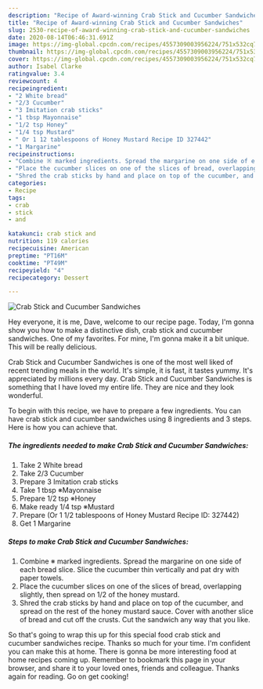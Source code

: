 ```yaml
---
description: "Recipe of Award-winning Crab Stick and Cucumber Sandwiches"
title: "Recipe of Award-winning Crab Stick and Cucumber Sandwiches"
slug: 2530-recipe-of-award-winning-crab-stick-and-cucumber-sandwiches
date: 2020-08-14T06:46:31.691Z
image: https://img-global.cpcdn.com/recipes/4557309003956224/751x532cq70/crab-stick-and-cucumber-sandwiches-recipe-main-photo.jpg
thumbnail: https://img-global.cpcdn.com/recipes/4557309003956224/751x532cq70/crab-stick-and-cucumber-sandwiches-recipe-main-photo.jpg
cover: https://img-global.cpcdn.com/recipes/4557309003956224/751x532cq70/crab-stick-and-cucumber-sandwiches-recipe-main-photo.jpg
author: Isabel Clarke
ratingvalue: 3.4
reviewcount: 4
recipeingredient:
- "2 White bread"
- "2/3 Cucumber"
- "3 Imitation crab sticks"
- "1 tbsp Mayonnaise"
- "1/2 tsp Honey"
- "1/4 tsp Mustard"
- " Or 1 12 tablespoons of Honey Mustard Recipe ID 327442"
- "1 Margarine"
recipeinstructions:
- "Combine ※ marked ingredients. Spread the margarine on one side of each bread slice. Slice the cucumber thin vertically and pat dry with paper towels."
- "Place the cucumber slices on one of the slices of bread, overlapping slightly, then spread on 1/2 of the honey mustard."
- "Shred the crab sticks by hand and place on top of the cucumber, and spread on the rest of the honey mustard sauce. Cover with another slice of bread and cut off the crusts. Cut the sandwich any way that you like."
categories:
- Recipe
tags:
- crab
- stick
- and

katakunci: crab stick and 
nutrition: 119 calories
recipecuisine: American
preptime: "PT16M"
cooktime: "PT49M"
recipeyield: "4"
recipecategory: Dessert

---
```



![Crab Stick and Cucumber Sandwiches](https://img-global.cpcdn.com/recipes/4557309003956224/751x532cq70/crab-stick-and-cucumber-sandwiches-recipe-main-photo.jpg)

Hey everyone, it is me, Dave, welcome to our recipe page. Today, I'm gonna show you how to make a distinctive dish, crab stick and cucumber sandwiches. One of my favorites. For mine, I'm gonna make it a bit unique. This will be really delicious.



Crab Stick and Cucumber Sandwiches is one of the most well liked of recent trending meals in the world. It's simple, it is fast, it tastes yummy. It's appreciated by millions every day. Crab Stick and Cucumber Sandwiches is something that I have loved my entire life. They are nice and they look wonderful.


To begin with this recipe, we have to prepare a few ingredients. You can have crab stick and cucumber sandwiches using 8 ingredients and 3 steps. Here is how you can achieve that.

<!--inarticleads1-->

##### The ingredients needed to make Crab Stick and Cucumber Sandwiches:

1. Take 2 White bread
1. Take 2/3 Cucumber
1. Prepare 3 Imitation crab sticks
1. Take 1 tbsp ※Mayonnaise
1. Prepare 1/2 tsp ※Honey
1. Make ready 1/4 tsp ※Mustard
1. Prepare  (Or 1 1/2 tablespoons of Honey Mustard Recipe ID: 327442)
1. Get 1 Margarine




<!--inarticleads2-->

##### Steps to make Crab Stick and Cucumber Sandwiches:

1. Combine ※ marked ingredients. Spread the margarine on one side of each bread slice. Slice the cucumber thin vertically and pat dry with paper towels.
1. Place the cucumber slices on one of the slices of bread, overlapping slightly, then spread on 1/2 of the honey mustard.
1. Shred the crab sticks by hand and place on top of the cucumber, and spread on the rest of the honey mustard sauce. Cover with another slice of bread and cut off the crusts. Cut the sandwich any way that you like.




So that's going to wrap this up for this special food crab stick and cucumber sandwiches recipe. Thanks so much for your time. I'm confident you can make this at home. There is gonna be more interesting food at home recipes coming up. Remember to bookmark this page in your browser, and share it to your loved ones, friends and colleague. Thanks again for reading. Go on get cooking!
